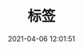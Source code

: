---
title: 标签
date: 2021-04-06 12:01:51
type: "tags"
aside: false
comments: false
top_img: false
---
